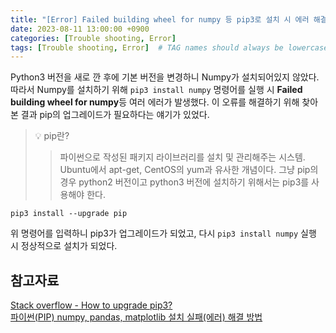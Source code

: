 ```yaml
---
title: "[Error] Failed building wheel for numpy 등 pip3로 설치 시 에러 해결"
date: 2023-08-11 13:00:00 +0900
categories: [Trouble shooting, Error]
tags: [Trouble shooting, Error]  # TAG names should always be lowercase
---
```

Python3 버전을 새로 깐 후에 기본 버전을 변경하니 Numpy가 설치되어있지 않았다. 따라서 Numpy를 설치하기 위해
```pip3 install numpy``` 명령어를 실행 시 
**Failed building wheel for numpy**등 여러 에러가 발생했다.
이 오류를 해결하기 위해 찾아본 결과 pip의 업그레이드가 필요하다는 얘기가 있었다.

> 💡 pip란?
>> 파이썬으로 작성된 패키지 라이브러리를 설치 및 관리해주는 시스템. Ubuntu에서 apt-get, CentOS의 yum과 유사한 개념이다. 
그냥 pip의 경우 python2 버전이고 python3 버전에 설치하기 위해서는 pip3를 사용해야 한다. 

```shell
pip3 install --upgrade pip
```
위 명령어를 입력하니 pip3가 업그레이드가 되었고, 다시 ```pip3 install numpy``` 실행 시 정상적으로 설치가 되었다.


## 참고자료
[Stack overflow - How to upgrade pip3?](https://stackoverflow.com/questions/38613316/how-to-upgrade-pip3)  
[파이썬(PIP) numpy, pandas, matplotlib 설치 실패(에러) 해결 방법](https://archivers.tistory.com/669)  